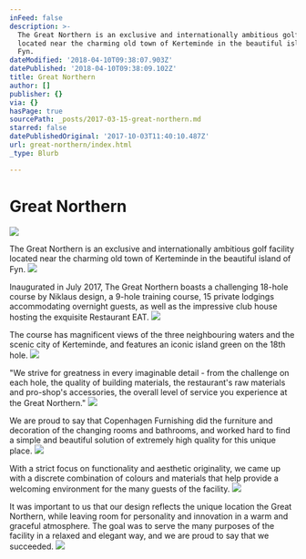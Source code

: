 ```yaml
---
inFeed: false
description: >-
  The Great Northern is an exclusive and internationally ambitious golf facility
  located near the charming old town of Kerteminde in the beautiful island of
  Fyn.
dateModified: '2018-04-10T09:38:07.903Z'
datePublished: '2018-04-10T09:38:09.102Z'
title: Great Northern
author: []
publisher: {}
via: {}
hasPage: true
sourcePath: _posts/2017-03-15-great-northern.md
starred: false
datePublishedOriginal: '2017-10-03T11:40:10.487Z'
url: great-northern/index.html
_type: Blurb

---
```

# Great Northern
![](https://the-grid-user-content.s3-us-west-2.amazonaws.com/2782a0ad-413e-4c14-b1cf-7d3c6cee2c11.jpg)

The Great Northern is an exclusive and internationally ambitious golf facility located near the charming old town of Kerteminde in the beautiful island of Fyn.
![](https://the-grid-user-content.s3-us-west-2.amazonaws.com/6f51c687-dbe6-4b23-a5ae-f7298ff62aac.jpg)

Inaugurated in July 2017, The Great Northern boasts a challenging 18-hole course by Niklaus design, a 9-hole training course, 15 private lodgings accommodating overnight guests, as well as the impressive club house hosting the exquisite Restaurant EAT.
![](https://the-grid-user-content.s3-us-west-2.amazonaws.com/28a67491-7ccb-4c8e-b15d-39d5731ef361.jpg)

The course has magnificent views of the three neighbouring waters and the scenic city of Kerteminde, and features an iconic island green on the 18th hole.
![](https://the-grid-user-content.s3-us-west-2.amazonaws.com/7715a554-e4bd-416d-b663-5dfc36052382.jpg)

"We strive for greatness in every imaginable detail - from the challenge on each hole, the quality of building materials, the restaurant's raw materials and pro-shop's accessories, the overall level of service you experience at the Great Northern."
![](https://the-grid-user-content.s3-us-west-2.amazonaws.com/4a99b3ad-f71f-497e-9b63-07d88269c080.jpg)

We are proud to say that Copenhagen Furnishing did the furniture and decoration of the changing rooms and bathrooms, and worked hard to find a simple and beautiful solution of extremely high quality for this unique place.
![](https://the-grid-user-content.s3-us-west-2.amazonaws.com/732ab2dd-c831-4e4c-9e21-3822b31b9c9f.jpg)

With a strict focus on functionality and aesthetic originality, we came up with a discrete combination of colours and materials that help provide a welcoming environment for the many guests of the facility.
![](https://the-grid-user-content.s3-us-west-2.amazonaws.com/05f011ab-080f-4194-920e-c0d0672290e5.jpg)

It was important to us that our design reflects the unique location the Great Northern, while leaving room for personality and innovation in a warm and graceful atmosphere. The goal was to serve the many purposes of the facility in a relaxed and elegant way, and we are proud to say that we succeeded.
![](https://the-grid-user-content.s3-us-west-2.amazonaws.com/71edfee2-8189-4929-88b1-0f074b348589.jpg)
